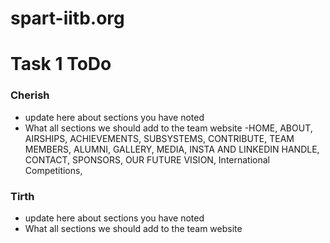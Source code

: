 # spart-iitb.org

# Task 1 ToDo

### Cherish
- update here about sections you have noted
- What all sections we should add to the team website
-HOME,
ABOUT,
AIRSHIPS,
ACHIEVEMENTS,
SUBSYSTEMS,
CONTRIBUTE,
TEAM MEMBERS,
ALUMNI,
GALLERY,
MEDIA,
INSTA AND LINKEDIN HANDLE,
CONTACT,
SPONSORS,
OUR FUTURE VISION,
International Competitions,


### Tirth 
- update here about sections you have noted
- What all sections we should add to the team website




